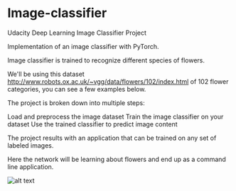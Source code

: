 # Image-classifier
Udacity Deep Learning Image Classifier Project

Implementation of an image classifier with PyTorch.

Image classifier is trained to recognize different species of flowers. 

We'll be using this dataset http://www.robots.ox.ac.uk/~vgg/data/flowers/102/index.html
of 102 flower categories, you can see a few examples below.

The project is broken down into multiple steps:

Load and preprocess the image dataset
Train the image classifier on your dataset
Use the trained classifier to predict image content

The project results with an application that can be trained on any set of labeled images. 

Here the network will be learning about flowers and end up as a command line application. 

![alt text](https://user-images.githubusercontent.com/20246711/57387628-8b0f8400-716b-11e9-8a04-1872fbe79987.png)
